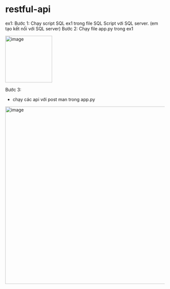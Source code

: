 # restful-api
ex1:
Bước 1: Chạy script SQL ex1 trong file SQL Script với SQL server. (em tạo kết nối với SQL server)
Bước 2: Chạy file app.py trong ex1

<img width="148" alt="image" src="https://user-images.githubusercontent.com/89204878/164365830-e9ae8dc1-a5d0-494d-9b62-6e22ccca6d17.png">

Bước 3:
- chạy các api với post man trong app.py 

<img width="562" alt="image" src="https://user-images.githubusercontent.com/89204878/164366038-838bf344-2395-46cc-82b6-cc1edae072f5.png">

